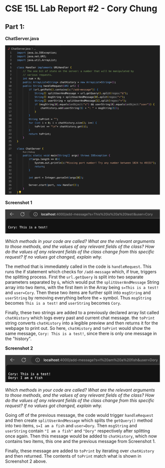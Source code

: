 # CSE 15L Lab Report #2 - Cory Chung

## Part 1:

**ChatServer.java**

![Image](code.png)

**Screenshot 1**

![Image](ss1.png)

*Which methods in your code are called? What are the relevant arguments to those methods, and the values of any relevant fields of the class? How do the values of any relevant fields of the class change from this specific request? If no values got changed, explain why.*

The method that is immediately called in the code is `handleRequest`. This runs the if statement which checks for `/add-message` which, if true, triggers the splitting process. First the `url.getQuery` is split into two separate parameters separated by `&`, which would put the `splitUserAndMessage` String array into two items, with the first item in the Array being `s=This is a test!` and `user=Cory`. Then these two items are further split into `msgString` and `userString` by removing everything before the `=` symbol. Thus `msgString` becomes `This is a test!` and `userString` becomes `Cory`.

Finally, these two strings are added to a previously declared array list called `chatHistory` which logs every past and current chat message. the `toPrint` string converts `chatHistory` into a legible preview and then returns it for the webpage to print out. So here, `chatHistory` and `toPrint` would show the same message, `Cory: This is a test!`, since there is only one message in the "history".

**Screenshot 2**

![Image](ss2.png)

*Which methods in your code are called? What are the relevant arguments to those methods, and the values of any relevant fields of the class? How do the values of any relevant fields of the class change from this specific request? If no values got changed, explain why.*

Going off of the previous message, the code would trigger `handleRequest` and then create `splitUserAndMessage` which splits the `getQuery()` method into two items, `s=I am a fish` and `user=Dory`. Then `msgString` and `userString` contain `"I am a fish"` and `"Dory"` respectively after splitting once again. Then this message would be added to `chatHistory`, which now contains two items, this one and the previous message from Screenshot 1.

Finally, these message are added to `toPrint` by iterating over `chatHistory` and then returned. The contents of `toPrint` match what is shown in Screenshot 2 above.
